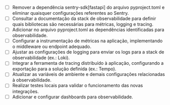 - [ ] Remover a dependência sentry-sdk[fastapi] do arquivo pyproject.toml e eliminar quaisquer configurações referentes ao Sentry.
- [ ] Consultar a documentação da stack de observabilidade para definir quais bibliotecas são necessárias para métricas, logging e tracing.
- [ ] Adicionar no arquivo pyproject.toml as dependências identificadas para observabilidade.
- [ ] Configurar a instrumentação de métricas na aplicação, implementando o middleware ou endpoint adequado.
- [ ] Ajustar as configurações de logging para enviar os logs para a stack de observabilidade (ex.: Loki).
- [ ] Integrar a ferramenta de tracing distribuído à aplicação, configurando a exportação para a solução definida (ex.: Tempo).
- [ ] Atualizar as variáveis de ambiente e demais configurações relacionadas à  observabilidade.
- [ ] Realizar testes locais para validar o funcionamento das novas integrações.
- [ ] Adicionar e configurar dashboards para observabilidade.